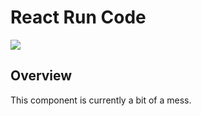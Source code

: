 # React Run Code

![](https://github.com/Open-EdTech/react-run-code/blob/main/.github/intellisense.gif)

## Overview

This component is currently a bit of a mess.
